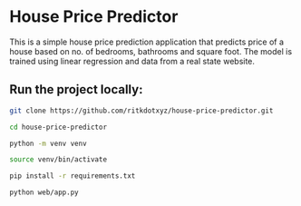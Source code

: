 # House Price Predictor

This is a simple house price prediction application that predicts price of a house based on no. of bedrooms, bathrooms and square foot. The model is trained using linear regression and data from a real state website.

## Run the project locally:

```bash
git clone https://github.com/ritkdotxyz/house-price-predictor.git
```

```bash
cd house-price-predictor
```

```bash
python -m venv venv
```
```bash
source venv/bin/activate
``` 


```bash
pip install -r requirements.txt
```


```bash
python web/app.py
```



